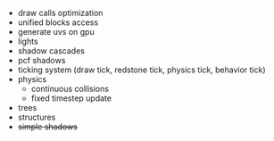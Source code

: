 - draw calls optimization
- unified blocks access
- generate uvs on gpu
- lights
- shadow cascades
- pcf shadows
- ticking system (draw tick, redstone tick, physics tick, behavior tick)
- physics
  - continuous collisions
  - fixed timestep update
- trees
- structures
- ~~simple shadows~~